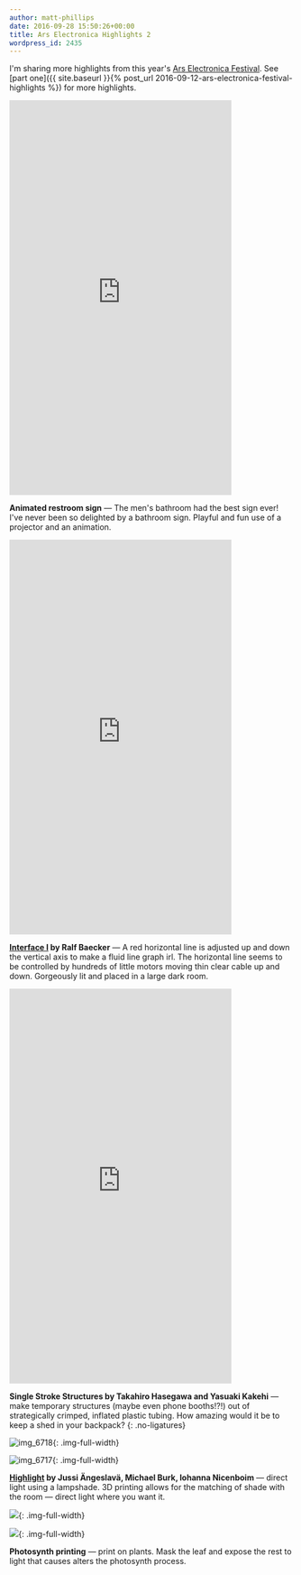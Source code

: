 ```yaml
---
author: matt-phillips
date: 2016-09-28 15:50:26+00:00
title: Ars Electronica Highlights 2
wordpress_id: 2435
---
```


I'm sharing more highlights from this year's [Ars Electronica Festival](http://www.aec.at/festival/en/). See [part one]({{ site.baseurl }}{% post_url 2016-09-12-ars-electronica-festival-highlights %}) for more highlights.

<iframe height="700" width="394" allowfullscreen="" frameborder="0" mozallowfullscreen="" src="https://player.vimeo.com/video/184709526?title=0&byline=0&portrait=0" webkitallowfullscreen=""></iframe>

**Animated restroom sign** &mdash; The men's bathroom had the best sign ever! I've never been so delighted by a bathroom sign. Playful and fun use of a projector and an animation.

<iframe height="700" width="394" allowfullscreen="" frameborder="0" mozallowfullscreen="" src="https://player.vimeo.com/video/184709527?title=0&byline=0&portrait=0" webkitallowfullscreen=""></iframe>

**[Interface I](http://www.rlfbckr.org/work/interface-i) by Ralf Baecker** &mdash; A red horizontal line is adjusted up and down the vertical axis to make a fluid line graph irl. The horizontal line seems to be controlled by hundreds of little motors moving thin clear cable up and down. Gorgeously lit and placed in a large dark room.

<iframe height="700" width="394" allowfullscreen="" frameborder="0" mozallowfullscreen="" src="https://player.vimeo.com/video/184709525?title=0&byline=0&portrait=0" webkitallowfullscreen=""></iframe>

**Single Stroke Structures by Takahiro Hasegawa and Yasuaki Kakehi** &mdash; make temporary structures (maybe even phone booths!?!) out of strategically crimped, inflated plastic tubing. How amazing would it be to keep a shed in your backpack?
{: .no-ligatures}

![img_6718](https://lil-blog-media.s3.amazonaws.com/2016/09/IMG_6718-e1475077413135.jpg){: .img-full-width}

![img_6717](https://lil-blog-media.s3.amazonaws.com/2016/09/IMG_6717-e1475077399919.jpg){: .img-full-width}

**[Highlight](http://highlight.digital.udk-berlin.de/) by Jussi Ängeslavä, Michael Burk, Iohanna Nicenboim** &mdash; direct light using a lampshade. 3D printing allows for the matching of shade with the room &mdash; direct light where you want it.

![](https://lil-blog-media.s3.amazonaws.com/2016/09/i.jpg){: .img-full-width}

![](https://lil-blog-media.s3.amazonaws.com/2016/09/j.jpg){: .img-full-width}

**Photosynth printing** &mdash; print on plants. Mask the leaf and expose the rest to light that causes alters the photosynth process.
